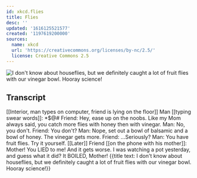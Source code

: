 ```yaml
---
id: xkcd.flies
title: Flies
desc: ''
updated: '1616125521577'
created: '1197619200000'
sources:
  name: xkcd
  url: 'https://creativecommons.org/licenses/by-nc/2.5/'
  license: Creative Commons 2.5
---
```

![I don't know about houseflies, but we definitely caught a lot of fruit flies with our vinegar bowl.  Hooray science!](https://imgs.xkcd.com/comics/flies.png)

## Transcript
[[Interior, man types on computer, friend is lying on the floor]]
Man [[typing swear words]]: *$@#
Friend: Hey, ease up on the noobs.  Like my Mom always said, you catch more flies with honey then with vinegar.
Man: No, you don't.
Friend: You don't?
Man: Nope, set out a bowl of balsamic and a bowl of honey.  The vinegar gets more.
Friend: ...Seriously?
Man: You have fruit flies. Try it yourself.
[[Later]]
Friend [[on the phone with his mother]]: Mother! You LIED to me!  And it gets worse.  I was watching a pot yesterday, and guess what it did?  It BOILED, Mother!
{{title text: I don't know about houseflies, but we definitely caught a lot of fruit flies with our vinegar bowl. Hooray science!}}
